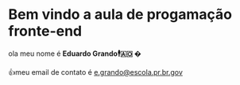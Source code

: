 # Bem vindo a aula de progamação fronte-end

ola meu nome é **Eduardo Grando🕴🇦🇴 �** 

👍meu email de contato é e.grando@escola.pr.br.gov


